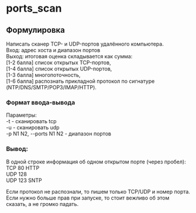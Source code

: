 # ports_scan
## Формулировка
Написать сканер TCP- и UDP-портов удалённого компьютера. <br/>
Вход: адрес хоста и диапазон портов <br/>
Выход: итоговая оценка складывается как сумма: <br/>
[1-2 балла] список открытых TCP-портов, <br/>
[1-4 балла] список открытых UDP-портов, <br/>
[1-3 балла] многопоточность, <br/>
[1-6 балла] распознать прикладной протокол по сигнатуре (NTP/DNS/SMTP/POP3/IMAP/HTTP). <br/>

### Формат ввода-вывода
Параметры: <br/>
-t - сканировать tcp <br/>
-u - сканировать udp <br/>
-p N1 N2, --ports N1 N2 - диапазон портов <br/>

### Вывод: 
В одной строке информация об одном открытом порте (через пробел): <br/>
TCP 80 HTTP <br/> 
UDP 128 <br/>
UDP 123 SNTP <br/>

Если протокол не распознали, то пишем только TCP/UDP и номер порта. <br/>
Если нужно больше прав при запуске, то стоит вежливо об этом сказать, а не громко падать. <br/>
